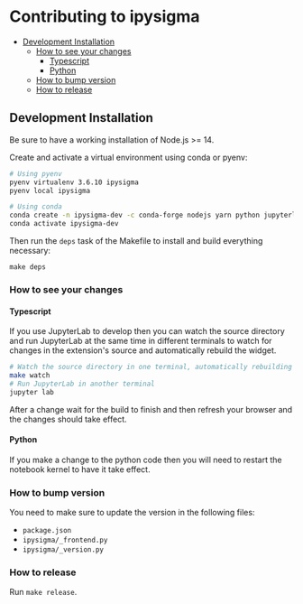 # Contributing to ipysigma

- [Development Installation](#development-installation)
  - [How to see your changes](#how-to-see-your-changes)
    - [Typescript](#typescript)
    - [Python](#python)
  - [How to bump version](#how-to-bump-version)
  - [How to release](#how-to-release)

## Development Installation

Be sure to have a working installation of Node.js >= 14.

Create and activate a virtual environment using conda or pyenv:

```bash
# Using pyenv
pyenv virtualenv 3.6.10 ipysigma
pyenv local ipysigma

# Using conda
conda create -n ipysigma-dev -c conda-forge nodejs yarn python jupyterlab
conda activate ipysigma-dev
```

Then run the `deps` task of the Makefile to install and build everything necessary:

```
make deps
```

### How to see your changes

#### Typescript

If you use JupyterLab to develop then you can watch the source directory and run JupyterLab at the same time in different terminals to watch for changes in the extension's source and automatically rebuild the widget.

```bash
# Watch the source directory in one terminal, automatically rebuilding when needed
make watch
# Run JupyterLab in another terminal
jupyter lab
```

After a change wait for the build to finish and then refresh your browser and the changes should take effect.

#### Python

If you make a change to the python code then you will need to restart the notebook kernel to have it take effect.

### How to bump version

You need to make sure to update the version in the following files:

- `package.json`
- `ipysigma/_frontend.py`
- `ipysigma/_version.py`

### How to release

Run `make release`.
